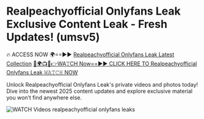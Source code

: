 # Realpeachyofficial Onlyfans Leak Exclusive Content Leak - Fresh Updates! (umsv5)

🔥 ACCESS NOW 🌍==►► <a href="https://tinyurl.com/3fjeunct" rel="nofollow">Realpeachyofficial Onlyfans Leak Latest Collection</a></h3>
[🔴🌍📺📱👉WA𝚃CH Now==►► CLICK HERE TO Realpeachyofficial Onlyfans Leak 𝚆𝙰𝚃𝙲𝙷 NOW](https://tinyurl.com/3fjeunct)

Unlock Realpeachyofficial Onlyfans Leak's private videos and photos today! Dive into the newest 2025 content updates and explore exclusive material you won’t find anywhere else.


<a href="https://tinyurl.com/3fjeunct" rel="nofollow" data-target="animated-image.originalLink"><img src="https://camo.githubusercontent.com/8a4f000d20f83aca3bf7ec5f350d767afa0574a8a352519fd8cfa583a6f93a33/68747470733a2f2f692e696d6775722e636f6d2f644a486b345a712e676966" alt="WATCH Videos" data-canonical-src="https://i.imgur.com/dJHk4Zq.gif" style="max-width: 100%; display: inline-block;" data-target="animated-image.originalImage"></a>
realpeachyofficial onlyfans leaks